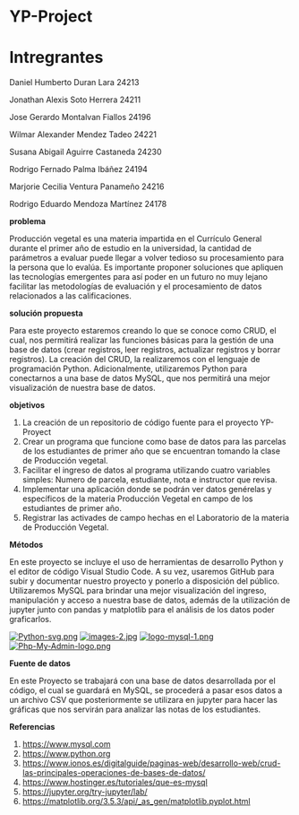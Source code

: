 # YP-Project

# Intregrantes 
Daniel Humberto Duran Lara 24213

Jonathan Alexis Soto Herrera 24211

Jose Gerardo Montalvan Fiallos 24196

Wilmar Alexander Mendez Tadeo 24221

Susana Abigail Aguirre Castaneda 24230

Rodrigo Fernado Palma Ibáñez 24194

Marjorie Cecilia Ventura Panameño 24216

Rodrigo Eduardo Mendoza Martínez 24178

**problema** 

Producción vegetal es una materia impartida en el Currículo General durante el primer año de estudio en la universidad, la cantidad de parámetros a evaluar puede llegar a volver tedioso su procesamiento para la persona que lo evalúa. Es importante proponer soluciones que apliquen las tecnologías emergentes para así poder en un futuro no muy lejano facilitar las metodologías de evaluación y el procesamiento de datos relacionados a las calificaciones. 

**solución propuesta**

Para este proyecto estaremos creando lo que se conoce como CRUD, el cual, nos permitirá realizar las funciones básicas para la gestión de una base de datos (crear registros, leer registros, actualizar registros y borrar registros). La creación del CRUD, la realizaremos con el lenguaje de programación Python. Adicionalmente, utilizaremos Python para conectarnos a una base de datos MySQL, que nos permitirá una mejor visualización de nuestra base de datos. 

**objetivos**
1.	La creación de un repositorio de código fuente para el proyecto YP-Proyect
2.	Crear un programa que funcione como base de datos para las parcelas de los estudiantes de primer año que se encuentran tomando la clase de Producción vegetal.
3.	Facilitar el ingreso de datos al programa utilizando cuatro variables simples: Numero de parcela, estudiante, nota e instructor que revisa.
4.	Implementar una aplicación donde se podrán ver datos genérelas y específicos de la materia Producción Vegetal en campo de los estudiantes de primer año.
5.	Registrar las activades de campo hechas en el Laboratorio de la materia de Producción Vegetal.

**Métodos** 

En este proyecto se incluye el uso de herramientas de desarrollo Python y el editor 
de código Visual Studio Code. A su vez, usaremos GitHub para subir y 
documentar nuestro proyecto y ponerlo a disposición del público. Utilizaremos 
MySQL para brindar una mejor visualización del ingreso, manipulación y acceso 
a nuestra base de datos, además de la utilización de jupyter junto con pandas y 
matplotlib para el análisis de los datos poder graficarlos. 

[![Python-svg.png](https://i.postimg.cc/m2kXvnY1/Python-svg.png)](https://postimg.cc/56cSvnkf)
[![images-2.jpg](https://i.postimg.cc/YCW7QRCZ/images-2.jpg)](https://postimg.cc/4YsjgztQ)
[![logo-mysql-1.png](https://i.postimg.cc/ZqnMrKHR/logo-mysql-1.png)](https://postimg.cc/XZMLWWTS)
[![Php-My-Admin-logo.png](https://i.postimg.cc/Qt5SbBTX/Php-My-Admin-logo.png)](https://postimg.cc/ZBbrY5Hg)

**Fuente de datos**

En este Proyecto se trabajará con una base de datos desarrollada por el código, el cual se guardará en MySQL, se procederá a pasar esos datos a un archivo CSV que posteriormente se utilizara en jupyter para hacer las gráficas que nos servirán para analizar las notas de los estudiantes.

**Referencias** 

1.	https://www.mysql.com
2.	https://www.python.org
3.	https://www.ionos.es/digitalguide/paginas-web/desarrollo-web/crud-las-principales-operaciones-de-bases-de-datos/
4.	https://www.hostinger.es/tutoriales/que-es-mysql
5.	https://jupyter.org/try-jupyter/lab/
6.	https://matplotlib.org/3.5.3/api/_as_gen/matplotlib.pyplot.html

